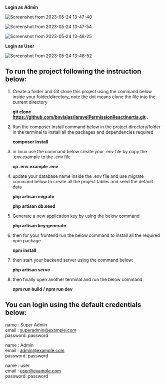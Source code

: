<b>Login as Admin</b>

![Screenshot from 2023-05-24 13-47-40](https://github.com/boyiajas/laravelPermissionReactInertia/assets/12686949/0a20b19f-2eda-427e-88dd-eace212d4ef0)

![Screenshot from 2023-05-24 13-47-54](https://github.com/boyiajas/laravelPermissionReactInertia/assets/12686949/6b1b2421-85b6-4bc9-97ac-86889d2bce6c)

![Screenshot from 2023-05-24 13-48-25](https://github.com/boyiajas/laravelPermissionReactInertia/assets/12686949/52a2ae48-5eaf-4715-bd84-f26d58592cb2)

<b>Login as User</b>

![Screenshot from 2023-05-24 13-48-52](https://github.com/boyiajas/laravelPermissionReactInertia/assets/12686949/a0d01422-a697-4737-a18d-897d74ed2d87)

## To run the project following the instruction below:

1. Create a folder and Git clone this project using the command below inside your folder/directory, note the dot means clone the file into the current directory

    <b>git clone https://github.com/boyiajas/laravelPermissionReactInertia.git .</b>

2. Run the composer install command below in the project directory/folder in the terminal to install all the packages and dependencies required  

    <b>composer install </b>

3. in linux use the command below create your .env file by copy the .env.example to the .env file 
    
    <b>cp .env.example .env </b>

4. update your database name inside the .env file and use migrate command below to create all the project tables and seed the default data

    <b>php artisan migrate </b>

    <b>php artisan db:seed </b>


5. Generate a new application key by using the below command 

    <b> php artisan key:generate </b>

6. then for your frontend run the below command to install all the required npm package

   <b>npm install </b>

7. then start your backend server using the command below:

   <b> php artisan serve </b>


8. then finally open another terminal and run the below command 
    
   <b> npm run build / npm run dev  </b>



## You can login using the default credentials below:

name : Super Admin <br/>
email : superadmin@example.com <br/>
password: password <br/>

name : Admin <br/>
email : admin@example.com <br/>
password: password <br/>

name : user <br/>
email : user@example.com <br/>
password: password <br/>
